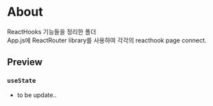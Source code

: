# About

ReactHooks 기능들을 정리한 폴더 </br>
App.js에 ReactRouter library를 사용하여 각각의 reacthook page connect.

## Preview

### `useState`

- to be update..
